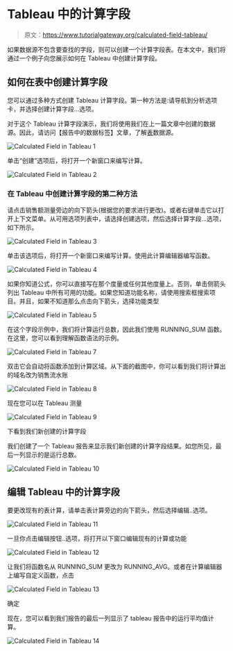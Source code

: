 # Tableau 中的计算字段

> 原文：<https://www.tutorialgateway.org/calculated-field-tableau/>

如果数据源不包含要查找的字段，则可以创建一个计算字段表。在本文中，我们将通过一个例子向您展示如何在 Tableau 中创建计算字段。

## 如何在表中创建计算字段

您可以通过多种方式创建 Tableau 计算字段。第一种方法是:请导航到分析选项卡，并选择创建计算字段…选项。

对于这个 Tableau 计算字段演示，我们将使用我们在上一篇文章中创建的数据源。因此，请访问【报告中的数据标签】文章，了解[表](https://www.tutorialgateway.org/tableau/)数据源。

![Calculated Field in Tableau 1](img/7c4b73081d6b31d2660cec4ea15fe571.png)

单击“创建”选项后，将打开一个新窗口来编写计算。

![Calculated Field in Tableau 2](img/134e69f8d193949806df6591679475a6.png)

### 在 Tableau 中创建计算字段的第二种方法

请点击销售额测量旁边的向下箭头(根据您的要求进行更改)。或者右键单击它以打开上下文菜单。从可用选项列表中，请选择创建选项，然后选择计算字段…选项，如下所示。

![Calculated Field in Tableau 3](img/103c0b2f6e1b4ce8107890a2563007f4.png)

单击该选项后，将打开一个新窗口来编写计算。使用此计算编辑器编写函数。

![Calculated Field in Tableau 4](img/b4b6c09c529536eb5077be756dff970d.png)

如果你知道公式，你可以直接写在那个度量或任何其他度量上。否则，单击侧箭头列出 Tableau 中所有可用的功能。如果您知道功能名称，请使用搜索框搜索项目。并且，如果不知道那么点击向下箭头，选择功能类型

![Calculated Field in Tableau 5](img/55ffdde515b244e0f3374338e3b5ad17.png)

在这个字段示例中，我们将计算运行总数，因此我们使用 RUNNING_SUM 函数。在这里，您可以看到理解函数语法的示例。

![Calculated Field in Tableau 7](img/64fe8eb7b99d4a4b6c5c02328b60d2f0.png)

双击它会自动将函数添加到计算区域。从下面的截图中，你可以看到我们将计算出的域名改为销售流水账

![Calculated Field in Tableau 8](img/9bc2ee4b9fbf8333bb23565bad17fc51.png)

现在您可以在 Tableau 测量

![Calculated Field in Tableau 9](img/24ca64946e439ed0b250924dd48aa3c5.png)

下看到我们新创建的计算字段

我们创建了一个 Tableau 报告来显示我们新创建的计算字段结果。如您所见，最后一列显示的是运行总数。

![Calculated Field in Tableau 10](img/ecb37638b98f0f510ee21fa644b56748.png)

## 编辑 Tableau 中的计算字段

要更改现有的表计算，请单击表计算旁边的向下箭头，然后选择编辑..选项。

![Calculated Field in Tableau 11](img/522c3f4e2e36ce9776073c29d8cd949b.png)

一旦你点击编辑按钮..选项，将打开以下窗口编辑现有的计算或功能

![Calculated Field in Tableau 12](img/7618fd5e11e7d88ad98af6a9203158d7.png)

让我们将函数名从 RUNNING_SUM 更改为 RUNNING_AVG。或者在计算编辑器上编写自定义函数，点击

![Calculated Field in Tableau 13](img/c30f02cf1cd63855fc7ae5805c1bcbb5.png)

确定

现在，您可以看到我们报告的最后一列显示了 tableau 报告中的运行平均值计算。

![Calculated Field in Tableau 14](img/8747dbe1c52bf2e1d0a36e8c366c2076.png)